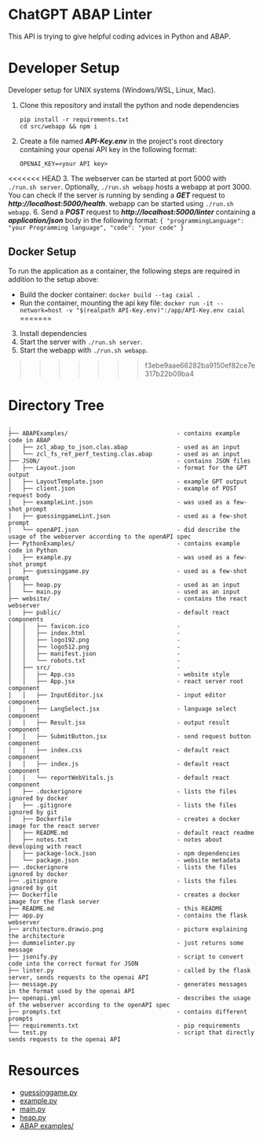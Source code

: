 # ChatGPT ABAP Linter

This API is trying to give helpful coding advices in Python and ABAP.

# Developer Setup

Developer setup for UNIX systems (Windows/WSL, Linux, Mac).

1. Clone this repository and install the python and node dependencies
    ```
    pip install -r requirements.txt
    cd src/webapp && npm i
    ```
2. Create a file named ***API-Key.env*** in the project's root directory containing your openai API key in the following format:
    ```
    OPENAI_KEY=<your API key>
    ```
<<<<<<< HEAD
3. The webserver can be started at port 5000 with `./run.sh server`. Optionally, `./run.sh webapp` hosts a webapp at port 3000.  You can check if the server is running by sending a ***GET*** request to ***http://localhost:5000/health***. webapp can be started using `./run.sh webapp`.
6. Send a ***POST*** request to ***http://localhost:5000/linter*** containing a ***application/json*** body in the following format:
    ```
    {
        "programmingLanguage": "your Programming language",
        "code": "your code"
    }
    ```

## Docker Setup

To run the application as a container, the following steps are required in addition to the setup above:
- Build the docker container: `docker build --tag caial .`
- Run the container, mounting the api key file: `docker run -it --network=host -v "$(realpath API-Key.env)":/app/API-Key.env caial`
=======
3. Install dependencies
4. Start the server with `./run.sh server`.
5. Start the webapp with `./run.sh webapp`.
>>>>>>> f3ebe9aae66282ba9150ef82ce7e317b22b09ba4

# Directory Tree
```
.
├── ABAPExamples/                               - contains example code in ABAP
│   ├── zcl_abap_to_json.clas.abap              - used as an input
│   └── zcl_fs_ref_perf_testing.clas.abap       - used as an input
├── JSON/                                       - contains JSON files
│   ├── Layout.json                             - format for the GPT output
│   ├── LayoutTemplate.json                     - example GPT output
│   ├── client.json                             - example of POST request body
│   ├── exampleLint.json                        - was used as a few-shot prompt
│   ├── guessinggameLint.json                   - used as a few-shot prompt
│   └── openAPI.json                            - did describe the usage of the webserver according to the openAPI spec
├── PythonExamples/                             - contains example code in Python
│   ├── example.py                              - was used as a few-shot prompt
│   ├── guessinggame.py                         - used as a few-shot prompt
│   ├── heap.py                                 - used as an input
│   └── main.py                                 - used as an input
├── website/                                    - contains the react webserver
│   ├── public/                                 - default react components
│   │   ├── favicon.ico                         - 
│   │   ├── index.html                          - 
│   │   ├── logo192.png                         - 
│   │   ├── logo512.png                         - 
│   │   ├── manifest.json                       - 
│   │   └── robots.txt                          - 
│   ├── src/                                    - 
│   │   ├── App.css                             - website style
│   │   ├── App.jsx                             - react server root component
│   │   ├── InputEditor.jsx                     - input editor component
│   │   ├── LangSelect.jsx                      - language select component
│   │   ├── Result.jsx                          - output result component
│   │   ├── SubmitButton.jsx                    - send request button component
│   │   ├── index.css                           - default react component
│   │   ├── index.js                            - default react component
│   │   └── reportWebVitals.js                  - default react component
│   ├── .dockerignore                           - lists the files ignored by docker
│   ├── .gitignore                              - lists the files ignored by git
│   ├── Dockerfile                              - creates a docker image for the react server
│   ├── README.md                               - default react readme
│   ├── notes.txt                               - notes about developing with react
│   ├── package-lock.json                       - npm dependencies
│   └── package.json                            - website metadata
├── .dockerignore                               - lists the files ignored by docker
├── .gitignore                                  - lists the files ignored by git
├── Dockerfile                                  - creates a docker image for the flask server
├── README.md                                   - this README
├── app.py                                      - contains the flask webserver
├── architecture.drawio.png                     - picture explaining the architecture 
├── dummielinter.py                             - just returns some message
├── jsonify.py                                  - script to convert code into the correct format for JSON
├── linter.py                                   - called by the flask server, sends requests to the openai API
├── message.py                                  - generates messages in the format used by the openai API
├── openapi.yml     	                        - describes the usage of the webserver according to the openAPI spec
├── prompts.txt                                 - contains different prompts
├── requirements.txt                            - pip requirements
└── test.py                                     - script that directly sends requests to the openai API
```

# Resources

- [guessinggame.py](https://codereview.stackexchange.com/questions/286118/guessing-game-in-python-which-uses-a-while-loop-with-3-guesses,)
- [example.py](https://www.codingem.com/python-linter/)
- [main.py](https://pythongeeks.org/python-calculator/)
- [heap.py](https://www.geeksforgeeks.org/python-program-for-heap-sort/)
- [ABAP examples/](https://github.com/SAP-samples/abap-oo-basics)
